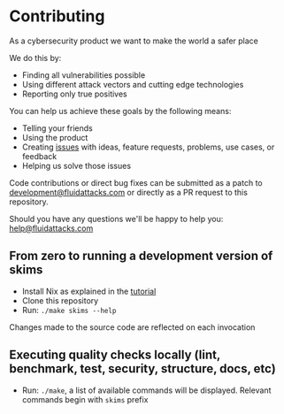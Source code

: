 # Contributing

As a cybersecurity product we want to make the world a safer place

We do this by:
- Finding all vulnerabilities possible
- Using different attack vectors and cutting edge technologies
- Reporting only true positives

You can help us achieve these goals by the following means:
- Telling your friends
- Using the product
- Creating [issues](https://gitlab.com/fluidattacks/product/-/issues) with ideas, feature requests,
  problems, use cases, or feedback
- Helping us solve those issues

Code contributions or direct bug fixes can be submitted as a patch to
development@fluidattacks.com
or directly as a PR request to this repository.

Should you have any questions we'll be happy to help you: help@fluidattacks.com

## From zero to running a development version of skims

- Install Nix as explained in the [tutorial](https://nixos.org/download.html)
- Clone this repository
- Run: `./make skims --help`

Changes made to the source code are reflected on each invocation

## Executing quality checks locally (lint, benchmark, test, security, structure, docs, etc)

- Run: `./make`, a list of available commands will be displayed.
  Relevant commands begin with `skims` prefix
